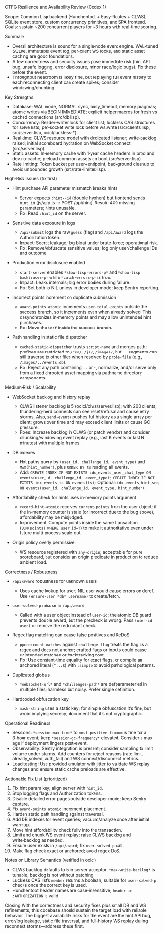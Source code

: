 CTFG Resilience and Availability Review (Codex 1)

Scope: Common Lisp backend (Hunchentoot + Easy‑Routes + CLWS), SQLite event store, custom concurrency primitives, and SPA frontend. Goals: sustain ~200 concurrent players for ~3 hours with real‑time scoring.

Summary
- Overall architecture is sound for a single‑node event engine. WAL‑tuned SQLite, immutable event log, per‑client WS locks, and static asset caching are good foundations.
- A few correctness and security issues pose immediate risk (hint API bug, unsafe logging, error disclosure, minor race/logic bugs). Fix these before the event.
- Throughput headroom is likely fine, but replaying full event history to each reconnecting client can create spikes; consider windowing/chunking.

Key Strengths
- Database: WAL mode, NORMAL sync, busy_timeout, memory pragmas; atomic writes via BEGIN IMMEDIATE; explicit helper macros for fresh vs cached connections (src/db.lisp).
- Concurrency: Reader‑writer lock for client list; luckless CAS structures for solve lists; per‑socket write lock before ws:write (src/clients.lisp, src/server.lisp, ocicl/luckless-*).
- Real‑time: CLWS resource model with dedicated listener; write‑backlog raised; initial scoreboard hydration on WebSocket connect (src/server.lisp).
- Static assets: In‑memory cache with 1‑year cache headers in prod and dev no‑cache; preload common assets on boot (src/server.lisp).
- Rate limiting: Token bucket per user+endpoint, background cleanup to avoid unbounded growth (src/rate-limiter.lisp).

High‑Risk Issues (fix first)
- Hint purchase API parameter mismatch breaks hints
  - Server expects `:hint--id` (double hyphen) but frontend sends `hint_id` (js/app.js → POST /api/hint). Result: 400 missing parameters; hints unusable.
  - Fix: Read `:hint_id` on the server.

- Sensitive data exposure in logs
  - `/api/submit` logs the raw `guess` (flag) and `/api/award` logs the Authorization token.
  - Impact: Secret leakage; log bloat under brute‑force; operational risk.
  - Fix: Remove/obfuscate sensitive values; log only user/challenge IDs and outcome.

- Production error disclosure enabled
  - `start-server` enables `*show-lisp-errors-p*` and `*show-lisp-backtraces-p*` while `*catch-errors-p*` is true.
  - Impact: Leaks internals; big error bodies during failure.
  - Fix: Set both to NIL unless in developer mode; keep Sentry reporting.

- Incorrect points increment on duplicate submission
  - `award-points-atomic` increments `user-total-points` outside the success branch, so it increments even when already solved. This desynchronizes in‑memory points and may allow unintended hint purchases.
  - Fix: Move the `incf` inside the success branch.

- Path handling in static file dispatcher
  - `cached-static-dispatcher` trusts `script-name` and merges path; prefixes are restricted to `/css/`, `/js/`, `/images/`, but `..` segments can still traverse to other files when resolved by `probe-file` (e.g., `/images/../events.db`).
  - Fix: Reject any path containing `..` or `~`, normalize, and/or serve only from a fixed chrooted asset mapping via pathname directory components.

Medium‑Risk / Scalability
- WebSocket backlog and history replay
  - CLWS listener backlog is 5 (ocicl/clws/server.lisp); with 200 clients, thundering‑herd connects can see reset/refusal and cause retry storms. Also, `send-events` pushes full history as a single array per client; grows over time and may exceed client limits or cause GC pressure.
  - Fixes: Increase backlog in CLWS (or patch vendor) and consider chunking/windowing event replay (e.g., last K events or last N minutes) with multiple frames.

- DB indexes
  - Hot paths query by `(user_id, challenge_id, event_type)` and `MAX(hint_number)`, plus `ORDER BY ts` reading all events.
  - Add: `CREATE INDEX IF NOT EXISTS idx_events_user_chal_type ON events(user_id, challenge_id, event_type);`
    `CREATE INDEX IF NOT EXISTS idx_events_ts ON events(ts);`
    Optional: `idx_events_hint_seq ON events(user_id, challenge_id, event_type, hint_number)`.

- Affordability check for hints uses in‑memory points argument
  - `record-hint-atomic` receives `current-points` from the user object; if the in‑memory counter is stale (or incorrect due to the bug above), affordability may be misjudged.
  - Improvement: Compute points inside the same transaction (`SUM(points) WHERE user_id=?`) to make it authoritative even under future multi‑process scale‑out.

- Origin policy overly permissive
  - WS resource registered with `any-origin`; acceptable for pure scoreboard, but consider an origin predicate in production to reduce ambient load.

Correctness / Robustness
- `/api/award` robustness for unknown users
  - Uses cache lookup for user; NIL user would cause errors on deref. Use `(ensure-user *db* username)` to create/fetch.

- `user-solved-p` misuse in `/api/award`
  - Called with a user object instead of `user-id`; the atomic DB guard prevents double award, but the precheck is wrong. Pass `(user-id user)` or remove the redundant check.

- Regex flag matching can cause false positives and ReDoS
  - `ppcre:count-matches` against `challenge-flag` treats the flag as a regex and does not anchor; crafted flags or inputs could cause unintended matches or backtracking cost.
  - Fix: Use constant‑time equality for exact flags, or compile an anchored literal (`^...$`) with `:simple` to avoid pathological patterns.

- Duplicated globals
  - `*websocket-url*` and `*challenges-path*` are defparameter’ed in multiple files; harmless but noisy. Prefer single definition.

- Hardcoded obfuscation key
  - `mask-string` uses a static key; for simple obfuscation it’s fine, but avoid implying secrecy; document that it’s not cryptographic.

Operational Readiness
- Sessions: `*session-max-time*` to `most-positive-fixnum` is fine for a 3‑hour event; keep `*session-gc-frequency*` elevated. Consider a max age if deployment lingers post‑event.
- Observability: Sentry integration is present; consider sampling to limit volume under storms. Add counters for reject reasons (rate limit, already_solved, auth_fail) and WS connect/disconnect metrics.
- Load testing: Use provided emulator with jitter to validate WS replay changes and ensure static cache preloads are effective.

Actionable Fix List (prioritized)
1) Fix hint param key; align server with `hint_id`.
2) Stop logging flags and Authorization tokens.
3) Disable detailed error pages outside developer mode; keep Sentry capture.
4) Fix `award-points-atomic` increment placement.
5) Harden static path handling against traversal.
6) Add DB indexes for event queries; vacuum/analyze once after initial warmup.
7) Move hint affordability check fully into the transaction.
8) Limit and chunk WS event replay; raise CLWS backlog and write‑backlog as needed.
9) Ensure user exists in `/api/award`; fix `user-solved-p` call.
10) Make flag check exact or anchored; avoid regex DoS.

Notes on Library Semantics (verified in ocicl)
- CLWS backlog defaults to 5 in server acceptor. `*max-write-backlog*` is tunable; backlog is not without patching.
- Luckless CAS list’s `member` returns a boolean; suitable for `user-solved-p` checks once the correct key is used.
- Hunchentoot header names are case‑insensitive; `header-in :AUTHORIZATION` is valid.

Closing
With the correctness and security fixes plus small DB and WS refinements, this codebase should sustain the target load with reliable behavior. The biggest availability risks for the event are the hint API bug, error/log leakage, static file traversal, and full‑history WS replay during reconnect storms—address these first.


